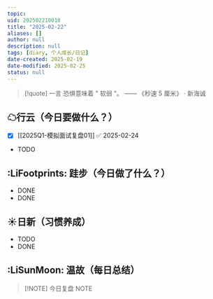 ```yaml
---
topic: 
uid: 202502210018
title: "2025-02-22"
aliases: []
author: null
description: null
tags: [diary, 个人成长/日记]
date-created: 2025-02-19
date-modified: 2025-02-25
status: null
---
```


> [!quote] 一言
 恐惧意味着 " 软弱 "。 —— 《秒速 5 厘米》 · 新海诚

## ☁行云（今日要做什么？）

- [x] [[2025Q1-模拟面试复盘01]] ✅ 2025-02-24
- TODO

## :LiFootprints: 跬步（今日做了什么？）

- DONE
- DONE

## ☀日新（习惯养成）

- TODO
- DONE

## :LiSunMoon: 温故（每日总结）

> [!NOTE] 今日复盘
> NOTE

